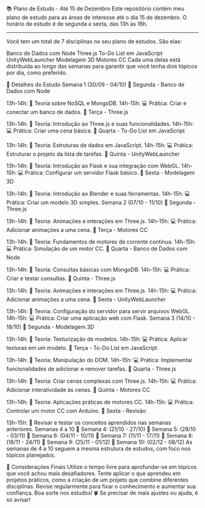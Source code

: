 📚 Plano de Estudo - Até 15 de Dezembro
Este repositório contém meu plano de estudo para as áreas de interesse até o dia 15 de dezembro. O horário de estudo é de segunda a sexta, das 13h às 16h.

---
Você tem um total de 7 disciplinas no seu plano de estudos. São elas:

Banco de Dados com Node
Three.js
To-Do List em JavaScript
UnityWebLauncher
Modelagem 3D
Motores CC
Cada uma delas está distribuída ao longo das semanas para garantir que você tenha dois tópicos por dia, como preferido.

📖 Detalhes do Estudo
Semana 1 (30/09 - 04/10)
📅 Segunda - Banco de Dados com Node

13h-14h: 📖 Teoria sobre NoSQL e MongoDB.
14h-15h: 💻 Prática: Criar e conectar um banco de dados.
📅 Terça - Three.js

13h-14h: 📖 Teoria: Introdução ao Three.js e suas funcionalidades.
14h-15h: 💻 Prática: Criar uma cena básica.
📅 Quarta - To-Do List em JavaScript

13h-14h: 📖 Teoria: Estruturas de dados em JavaScript.
14h-15h: 💻 Prática: Estruturar o projeto da lista de tarefas.
📅 Quinta - UnityWebLauncher

13h-14h: 📖 Teoria: Introdução ao Flask e sua integração com WebGL.
14h-15h: 💻 Prática: Configurar um servidor Flask básico.
📅 Sexta - Modelagem 3D

13h-14h: 📖 Teoria: Introdução ao Blender e suas ferramentas.
14h-15h: 💻 Prática: Criar um modelo 3D simples.
Semana 2 (07/10 - 11/10)
📅 Segunda - Three.js

13h-14h: 📖 Teoria: Animações e interações em Three.js.
14h-15h: 💻 Prática: Adicionar animações a uma cena.
📅 Terça - Motores CC

13h-14h: 📖 Teoria: Fundamentos de motores de corrente contínua.
14h-15h: 💻 Prática: Simulação de um motor CC.
📅 Quarta - Banco de Dados com Node

13h-14h: 📖 Teoria: Consultas básicas com MongoDB.
14h-15h: 💻 Prática: Criar e testar consultas.
📅 Quinta - Three.js

13h-14h: 📖 Teoria: Animações e interações em Three.js.
14h-15h: 💻 Prática: Adicionar animações a uma cena.
📅 Sexta - UnityWebLauncher

13h-14h: 📖 Teoria: Configuração do servidor para servir arquivos WebGL.
14h-15h: 💻 Prática: Criar uma aplicação web com Flask.
Semana 3 (14/10 - 18/10)
📅 Segunda - Modelagem 3D

13h-14h: 📖 Teoria: Texturização de modelos.
14h-15h: 💻 Prática: Aplicar texturas em um modelo.
📅 Terça - To-Do List em JavaScript

13h-14h: 📖 Teoria: Manipulação do DOM.
14h-15h: 💻 Prática: Implementar funcionalidades de adicionar e remover tarefas.
📅 Quarta - Three.js

13h-14h: 📖 Teoria: Criar cenas complexas com Three.js.
14h-15h: 💻 Prática: Adicionar interatividade às cenas.
📅 Quinta - Motores CC

13h-14h: 📖 Teoria: Aplicações práticas de motores CC.
14h-15h: 💻 Prática: Controlar um motor CC com Arduino.
📅 Sexta - Revisão

13h-15h: 📝 Revisar e testar os conceitos aprendidos nas semanas anteriores.
Semanas 4 a 10
📅 Semana 4: (21/10 - 27/10)
📅 Semana 5: (28/10 - 03/11)
📅 Semana 6: (04/11 - 10/11)
📅 Semana 7: (11/11 - 17/11)
📅 Semana 8: (18/11 - 24/11)
📅 Semana 9: (25/11 - 01/12)
📅 Semana 10: (02/12 - 08/12)
As semanas de 4 a 10 seguem a mesma estrutura de estudos, com foco nos tópicos planejados.

📝 Considerações Finais
Utilize o tempo livre para aprofundar-se em tópicos que você achou mais desafiadores.
Tente aplicar o que aprendeu em projetos práticos, como a criação de um projeto que combine diferentes disciplinas.
Revise regularmente para fixar o conhecimento e aumentar sua confiança.
Boa sorte nos estudos! 🍀
Se precisar de mais ajustes ou ajuda, é só avisar!
